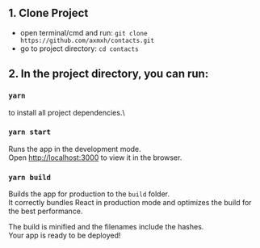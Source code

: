 ## 1. Clone Project

- open terminal/cmd and run:
  `git clone https://github.com/axmxh/contacts.git`
- go to project directory:
  `cd contacts`

## 2. In the project directory, you can run:

### `yarn`

to install all project dependencies.\

### `yarn start`

Runs the app in the development mode.\
Open [http://localhost:3000](http://localhost:3000) to view it in the browser.

### `yarn build`

Builds the app for production to the `build` folder.\
It correctly bundles React in production mode and optimizes the build for the best performance.

The build is minified and the filenames include the hashes.\
Your app is ready to be deployed!
